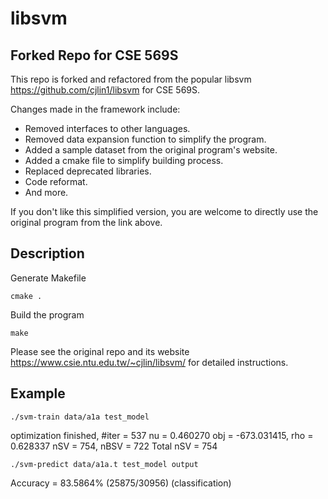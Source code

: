 # libsvm

## Forked Repo for CSE 569S
This repo is forked and refactored from the popular libsvm https://github.com/cjlin1/libsvm for CSE 569S.

Changes made in the framework include:

* Removed interfaces to other languages.
* Removed data expansion function to simplify the program.
* Added a sample dataset from the original program's website.
* Added a cmake file to simplify building process.
* Replaced deprecated libraries. 
* Code reformat.
* And more.

If you don't like this simplified version, you are welcome to directly use the original program from the link above.

## Description

Generate Makefile
```shell script
cmake . 
```
    
    
Build the program
```shell script
make
```

Please see the original repo and its website https://www.csie.ntu.edu.tw/~cjlin/libsvm/ for detailed instructions.


## Example

```shell script
./svm-train data/a1a test_model
```

optimization finished, #iter = 537
nu = 0.460270
obj = -673.031415, rho = 0.628337
nSV = 754, nBSV = 722
Total nSV = 754

```shell script
./svm-predict data/a1a.t test_model output
```

Accuracy = 83.5864% (25875/30956) (classification)
